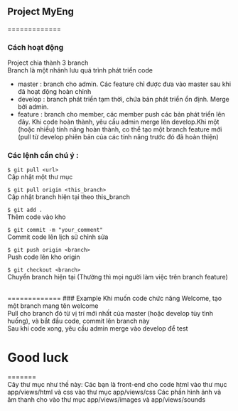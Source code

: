 ## Project MyEng
=============

### Cách hoạt động
Project chia thành 3 branch<br>
Branch là một nhánh lưu quá trình phát triển code

- master : branch cho admin. Các feature chỉ được đưa vào master sau khi đã hoạt động hoàn chỉnh
- develop : branch phát triển tạm thời, chứa bản phát triển ổn định. Merge bởi admin. 
- feature : branch cho member, các member push các bản phát triển lên đây. Khi code hoàn thành, 
yêu cầu admin merge lên develop.Khi một (hoặc nhiều) tính năng hoàn thành, co thể tạo một branch feature mới (pull từ develop phiên bản của các tính năng trước đó đã hoàn thiện)

### Các lệnh cần chú ý :

`$ git pull <url>`<br>
 Cập nhật một thư mục 

 `$ git pull origin <this_branch>`<br>
 Cập nhật branch hiện tại theo this_branch<br>

`$ git add .`<br>Thêm code vào kho

`$ git commit -m "your_comment"`
<br>Commit code lên lịch sử chỉnh sửa

`$ git push origin <branch>`
<br>Push code lên kho origin 

`$ git checkout <branch>`
<br>Chuyển branch hiện tại (Thường thì mọi người làm việc trên branch feature)

<br>
=============
### Example 
Khi muốn code chức năng Welcome, tạo một branch mang tên welcome <br>
Pull cho branch đó từ vị trí mới nhất của master (hoặc develop tùy tình huống), và bắt đầu code, commit lên branch này
<br> Sau khi code xong, yêu cầu admin merge vào develop để test






# Good luck 

=======
<br>
Cây thư mục như thế này:
Các bạn là front-end cho code html vào thư mục app/views/html và css vào thư mục app/views/css
Các phần hình ảnh và âm thanh cho vào thư mục app/views/images và app/views/sounds

